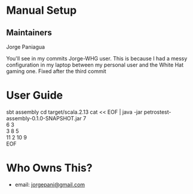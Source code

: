 Manual Setup
==============================

Maintainers
-------------------------
Jorge Paniagua

You'll see in my commits Jorge-WHG user. This is because I had a messy configuration
in my laptop between my personal user and the White Hat gaming one. 
Fixed after the third commit

User Guide
==============================
sbt assembly
cd target/scala.2.13
cat << EOF | java -jar petrostest-assembly-0.1.0-SNAPSHOT.jar
7  
6 3  
3 8 5  
11 2 10 9  
EOF


Who Owns This?
==============================
+ email: jorgepani@gmail.com
